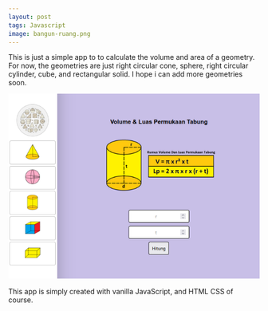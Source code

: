 ```yaml
---
layout: post
tags: Javascript
image: bangun-ruang.png
---
```


This is just a simple app to to calculate the volume and area of ​​a geometry. For now, the geometries are just right circular cone, sphere, right circular cylinder, cube, and rectangular solid. I hope i can add more geometries soon.

![screenshot](/assets/img/work/bangun-ruang.png)

This app is simply created with vanilla JavaScript, and HTML CSS of course.
